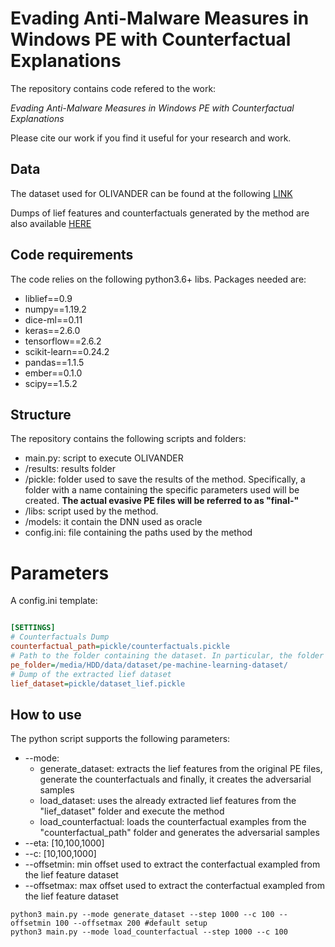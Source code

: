 # Evading Anti-Malware Measures in Windows PE with Counterfactual Explanations

The repository contains code refered to the work:

_Evading Anti-Malware Measures in Windows PE with Counterfactual Explanations_
 
Please cite our work if you find it useful for your research and work.

## Data

The dataset used for OLIVANDER can be found at the following [LINK](https://practicalsecurityanalytics.com/pe-malware-machine-learning-dataset/)

Dumps of lief features and counterfactuals generated by the method are also available [HERE](https://drive.google.com/drive/folders/1WJFbRPP9dEFccRM5J7kyraO1Fuy9tB3y?usp=sharing)


## Code requirements
The code relies on the following python3.6+ libs.
Packages needed are:
* liblief==0.9
* numpy==1.19.2
* dice-ml==0.11
* keras==2.6.0
* tensorflow==2.6.2
* scikit-learn==0.24.2
* pandas==1.1.5
* ember==0.1.0
* scipy==1.5.2


## Structure

The repository contains the following scripts and folders:
* main.py:  script to execute OLIVANDER
* /results: results folder
* /pickle: folder used to save the results of the method. Specifically, a folder with a name containing the specific parameters used will be created. **The actual evasive PE files will be referred to as "final-"**
* /libs: script used by the method. 
* /models: it contain the DNN used as oracle
* config.ini: file containing the paths used by the method
# Parameters
A config.ini template:
```ini

[SETTINGS]
# Counterfactuals Dump
counterfactual_path=pickle/counterfactuals.pickle
# Path to the folder containing the dataset. In particular, the folder must contain the samples.csv and the samples folder with all the executable pe files 
pe_folder=/media/HDD/data/dataset/pe-machine-learning-dataset/
# Dump of the extracted lief dataset 
lief_dataset=pickle/dataset_lief.pickle
```

## How to use

The python script supports the following parameters:
* --mode: 
  * generate_dataset: extracts the lief features from the original PE files, generate the counterfactuals and finally, it creates the adversarial samples
  * load_dataset: uses the already extracted lief features from the "lief_dataset" folder and execute the method
  * load_counterfactual: loads the counterfactual examples from the "counterfactual_path" folder and generates the adversarial samples
* --eta: [10,100,1000]
* --c: [10,100,1000]
* --offsetmin: min offset used to extract the conterfactual exampled from the lief feature dataset  
* --offsetmax: max offset used to extract the conterfactual exampled from the lief feature dataset  
```console
python3 main.py --mode generate_dataset --step 1000 --c 100 --offsetmin 100 --offsetmax 200 #default setup
python3 main.py --mode load_counterfactual --step 1000 --c 100 
```

